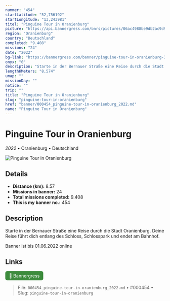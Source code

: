 ```yaml
---
nummer: "454"
startLatitude: "52,756192"
startLongitude: "13,243981"
titel: "Pinguine Tour in Oranienburg"
picture: "https://api.bannergress.com/bnrs/pictures/06ac4988be9db2ac9d99fc406b6ef275"
region: "Oranienburg"
country: "Deutschland"
completed: "9.408"
missions: "24"
date: "2022"
bg-link: "https://bannergress.com/banner/pinguine-tour-in-oranienburg-3f42"
onyx: "0"
description: "Starte in der Bernauer Straße eine Reise durch die Stadt Oranienburg. Deine Reise führt dich entlang des Schloss, Schlosspark und endet am Bahnhof.\n\nBanner ist bis 01.06.2022 online"
lengthKMeters: "8,574"
umap: ""
missionDay: ""
notice: ""
trip: ""
title: "Pinguine Tour in Oranienburg"
slug: "pinguine-tour-in-oranienburg"
href: "banner/000454_pinguine-tour-in-oranienburg_2022.md"
name: "Pinguine Tour in Oranienburg"
---
```

# Pinguine Tour in Oranienburg

*2022* • Oranienburg • Deutschland

![Pinguine Tour in Oranienburg](https://api.bannergress.com/bnrs/pictures/06ac4988be9db2ac9d99fc406b6ef275)



## Details
- **Distance (km):** 8.57
- **Missions in banner:** 24
- **Total missions completed:** 9.408
- **This is my banner no.:** 454



## Description
Starte in der Bernauer Straße eine Reise durch die Stadt Oranienburg. Deine Reise führt dich entlang des Schloss, Schlosspark und endet am Bahnhof.

Banner ist bis 01.06.2022 online



## Links
<a href="https://bannergress.com/banner/pinguine-tour-in-oranienburg-3f42" target="_blank" style="display:inline-block;margin-right:8px;padding:6px 12px;background:#3c8b3c;color:#fff;text-decoration:none;border-radius:6px;">🔗 Bannergress</a>



> File: `000454_pinguine-tour-in-oranienburg_2022.md`
> • #000454
> • Slug: `pinguine-tour-in-oranienburg`
